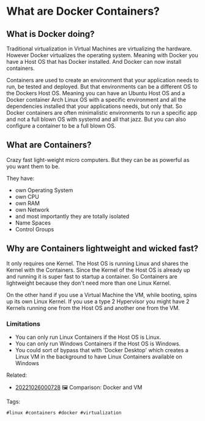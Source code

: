 # What are Docker Containers?

## What is Docker doing?

Traditional virtualization in Virtual Machines are virtualizing the hardware. However Docker virtualizes the operating system. Meaning with Docker you have a Host OS that has Docker installed. And Docker can now install containers. 

Containers are used to create an environment that your application needs to run, be tested and deployed. But that environments can be a different OS to the Dockers Host OS. Meaning you can have an Ubuntu Host OS and a Docker container Arch Linux OS with a specific environment and all the dependencies installed that your applications needs, but only that. So Docker containers are often minimalistic environments to run a specific app and not a full blown OS with systemd and all that jazz. But you can also configure a container to be a full blown OS.

## What are Containers?

Crazy fast light-weight micro computers. But they can be as powerful as you want them to be.

They have:
* own Operating System
* own CPU
* own RAM
* own Network
* and most importantly they are totally isolated
* Name Spaces
* Control Groups

## Why are Containers lightweight and wicked fast?

It only requires one Kernel. The Host OS is running Linux and shares the Kernel with the Containers. Since the Kernel of the Host OS is already up and running it is super fast to startup a container. So Containers are lightweight because they don't need more than one Linux Kernel.

On the other hand if you use a Virtual Machine the VM, while booting, spins up its own Linux Kernel. If you use a type 2 Hypervisor you might have 2 Kernels running one from the Host OS and another one from the VM.

### Limitations

* You can only run Linux Containers if the Host OS is Linux.
* You can only run Windows Containers if the Host OS is Windows.
* You could sort of bypass that with 'Docker Desktop' which creates a Linux VM in the background to have Linux Containers available on Windows

Related:

* [20221026000728](/20221026000728/) 🖼️  Comparison: Docker and VM

Tags:

    #linux #containers #docker #virtualization
